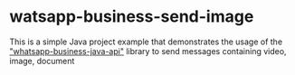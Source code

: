 # watsapp-business-send-image
This is a simple Java project example that demonstrates the usage of the ["whatsapp-business-java-api"](https://github.com/Bindambc/whatsapp-business-java-api) library to send messages containing video, image, document
